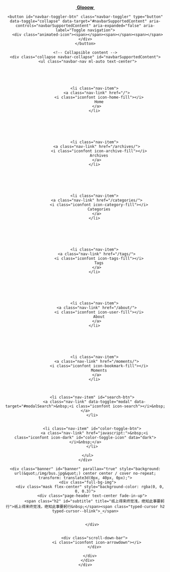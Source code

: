 <html lang="en" data-default-color-scheme="&quot;auto&quot;" data-user-color-scheme="light" class=" "><head>
  <meta charset="UTF-8">
  <link rel="apple-touch-icon" sizes="76x76" href="/img/kiwi_fruit.png">
  <link rel="icon" type="image/png" href="/img/kiwi_fruit.png">
  <meta name="viewport" content="width=device-width, initial-scale=1.0, maximum-scale=1.0, user-scalable=no, shrink-to-fit=no">
  <meta http-equiv="x-ua-compatible" content="ie=edge">
  
  <meta name="theme-color" content="#2f4154">
  <meta name="description" content="">
  <meta name="author" content="Glooow">
  <meta name="keywords" content="">
  <title>爱在西元前</title>

  <link rel="stylesheet" href="https://cdn.jsdelivr.net/npm/bootstrap@4.5.3/dist/css/bootstrap.min.css">
  <!-- 主题依赖的图标库，不要自行修改 -->

<link rel="stylesheet" href="//at.alicdn.com/t/font_1749284_ba1fz6golrf.css">



<link rel="stylesheet" href="//at.alicdn.com/t/font_1736178_kmeydafke9r.css">


<link rel="stylesheet" href="/css/main.css">

<!-- 自定义样式保持在最底部 -->


  <script id="fluid-configs">
    var Fluid = window.Fluid || {};
    var CONFIG = {"hostname":"example.com","root":"/","version":"1.8.7","typing":{"enable":true,"typeSpeed":70,"cursorChar":"_","loop":false},"anchorjs":{"enable":true,"element":"h1,h2,h3,h4,h5,h6","placement":"right","visible":"hover","icon":""},"progressbar":{"enable":true,"height_px":3,"color":"#29d","options":{"showSpinner":false,"trickleSpeed":100}},"copy_btn":true,"image_zoom":{"enable":true},"toc":{"enable":true,"headingSelector":"h1,h2,h3,h4,h5,h6","collapseDepth":0},"lazyload":{"enable":true,"onlypost":false},"web_analytics":{"enable":false,"baidu":null,"google":null,"gtag":null,"tencent":{"sid":null,"cid":null},"woyaola":null,"cnzz":null,"leancloud":{"app_id":null,"app_key":null,"server_url":null}}};
  </script>
  <script src="/js/utils.js"></script>
  <script src="/js/color-schema.js"></script>
<meta name="generator" content="Hexo 5.3.0"><script type="text/javascript" defer="" src="//busuanzi.ibruce.info/busuanzi?jsonpCallback=BusuanziCallback_657343534925" referrerpolicy="no-referrer-when-downgrade"></script></head>


<body>
  <header style="height: 100vh;">
    <nav id="navbar" class="navbar fixed-top navbar-expand-lg scrolling-navbar top-nav-collapse">
  <div class="container">
    <a class="navbar-brand" href="/">&nbsp;<strong>Glooow</strong>&nbsp;</a>

    <button id="navbar-toggler-btn" class="navbar-toggler" type="button" data-toggle="collapse" data-target="#navbarSupportedContent" aria-controls="navbarSupportedContent" aria-expanded="false" aria-label="Toggle navigation">
      <div class="animated-icon"><span></span><span></span><span></span></div>
    </button>

    <!-- Collapsible content -->
    <div class="collapse navbar-collapse" id="navbarSupportedContent">
      <ul class="navbar-nav ml-auto text-center">
                
          
          
          
          
            <li class="nav-item">
              <a class="nav-link" href="/">
                <i class="iconfont icon-home-fill"></i>
                Home
              </a>
            </li>
          
        
          
          
          
          
            <li class="nav-item">
              <a class="nav-link" href="/archives/">
                <i class="iconfont icon-archive-fill"></i>
                Archives
              </a>
            </li>
          
        
          
          
          
          
            <li class="nav-item">
              <a class="nav-link" href="/categories/">
                <i class="iconfont icon-category-fill"></i>
                Categories
              </a>
            </li>
          
        
          
          
          
          
            <li class="nav-item">
              <a class="nav-link" href="/tags/">
                <i class="iconfont icon-tags-fill"></i>
                Tags
              </a>
            </li>
          
        
          
          
          
          
            <li class="nav-item">
              <a class="nav-link" href="/about/">
                <i class="iconfont icon-user-fill"></i>
                About
              </a>
            </li>
          
        
          
          
          
          
            <li class="nav-item">
              <a class="nav-link" href="/moments/">
                <i class="iconfont icon-bookmark-fill"></i>
                Moments
              </a>
            </li>
          
        
        
          <li class="nav-item" id="search-btn">
            <a class="nav-link" data-toggle="modal" data-target="#modalSearch">&nbsp;<i class="iconfont icon-search"></i>&nbsp;</a>
          </li>
        
        
          <li class="nav-item" id="color-toggle-btn">
            <a class="nav-link" href="javascript:">&nbsp;<i class="iconfont icon-dark" id="color-toggle-icon" data="dark"></i>&nbsp;</a>
          </li>
        
      </ul>
    </div>
  </div>
</nav>

    <div class="banner" id="banner" parallax="true" style="background: url(&quot;/img/bus.jpg&quot;) center center / cover no-repeat; transform: translate3d(0px, 40px, 0px);">
      <div class="full-bg-img">
        <div class="mask flex-center" style="background-color: rgba(0, 0, 0, 0.3)">
          <div class="page-header text-center fade-in-up">
            <span class="h2" id="subtitle" title="纸上得来终觉浅，绝知此事要躬行">纸上得来终觉浅，绝知此事要躬行&nbsp;</span><span class="typed-cursor h2 typed-cursor--blink">_</span>

            
          </div>

          
            <div class="scroll-down-bar">
              <i class="iconfont icon-arrowdown"></i>
            </div>
          
        </div>
      </div>
    </div>
  </header>

  <main>
    
      <div class="container nopadding-x-md">
        <div class="py-5" id="board" style="margin-top:0">
          
          <div class="container">
            <div class="row">
              <div class="col-12 col-md-10 m-auto">
                


  <div class="row mx-auto index-card">
    
     </main>

  <footer class="text-center mt-5 py-3">
  <div class="footer-content">
     <a href="https://hexo.io" target="_blank" rel="nofollow noopener"><span>Hexo</span></a> <i class="iconfont icon-love"></i> <a href="https://github.com/fluid-dev/hexo-theme-fluid" target="_blank" rel="nofollow noopener"><span>Fluid</span></a> 
  </div>
  
  <div class="statistics">
    
    

    
      
        <!-- 不蒜子统计PV -->
        <span id="busuanzi_container_site_pv" style="display: none">
            总访问量 
            <span id="busuanzi_value_site_pv"></span>
             次
          </span>
      
      
        <!-- 不蒜子统计UV -->
        <span id="busuanzi_container_site_uv" style="display: none">
            总访客数 
            <span id="busuanzi_value_site_uv"></span>
             人
          </span>
      
    
  </div>


  

  
</footer>

<!-- SCRIPTS -->

  <script src="https://cdn.jsdelivr.net/npm/nprogress@0.2.0/nprogress.min.js"></script>
  <link rel="stylesheet" href="https://cdn.jsdelivr.net/npm/nprogress@0.2.0/nprogress.min.css">

  <script>
    NProgress.configure({"showSpinner":false,"trickleSpeed":100})
    NProgress.start()
    window.addEventListener('load', function() {
      NProgress.done();
    })
  </script>


<script src="https://cdn.jsdelivr.net/npm/jquery@3.5.1/dist/jquery.min.js"></script>
<script src="https://cdn.jsdelivr.net/npm/bootstrap@4.5.3/dist/js/bootstrap.min.js"></script>
<script src="/js/debouncer.js"></script>
<script src="/js/events.js"></script>
<script src="/js/plugins.js"></script>

<!-- Plugins -->


  
    <script src="/js/lazyload.js"></script>
  



  









  <script defer="" src="https://cdn.jsdelivr.net/npm/clipboard@2.0.6/dist/clipboard.min.js"></script>



  <script defer="" src="https://busuanzi.ibruce.info/busuanzi/2.3/busuanzi.pure.mini.js"></script>




  <script src="https://cdn.jsdelivr.net/npm/typed.js@2.0.11/lib/typed.min.js"></script>
  <script>
    (function (window, document) {
      var typing = Fluid.plugins.typing;
      var title = document.getElementById('subtitle').title;
      
      typing(title)
      
    })(window, document);
  </script><style type="text/css" data-typed-js-css="true">
        .typed-cursor{
          opacity: 1;
        }
        .typed-cursor.typed-cursor--blink{
          animation: typedjsBlink 0.7s infinite;
          -webkit-animation: typedjsBlink 0.7s infinite;
                  animation: typedjsBlink 0.7s infinite;
        }
        @keyframes typedjsBlink{
          50% { opacity: 0.0; }
        }
        @-webkit-keyframes typedjsBlink{
          0% { opacity: 1; }
          50% { opacity: 0.0; }
          100% { opacity: 1; }
        }
      </style>



  <script src="/js/local-search.js"></script>
  <script>
    (function () {
      var path = "/local-search.xml";
      var inputArea = document.querySelector("#local-search-input");
      inputArea.onclick = function () {
        searchFunc(path, 'local-search-input', 'local-search-result');
        this.onclick = null
      }
    })()
  </script>















<!-- 主题的启动项 保持在最底部 -->
<script src="/js/boot.js"></script>





</body></html>

